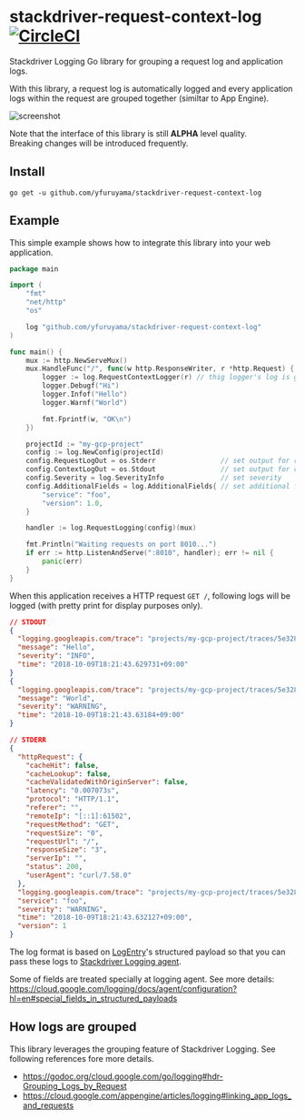 stackdriver-request-context-log [![CircleCI](https://circleci.com/gh/yfuruyama/stackdriver-request-context-log.svg?style=svg)](https://circleci.com/gh/yfuruyama/stackdriver-request-context-log)
===

Stackdriver Logging Go library for grouping a request log and application logs.

With this library, a request log is automatically logged and every application logs within the request are grouped together (similtar to App Engine).

<img alt="screenshot" src="https://github.com/yfuruyama/stackdriver-request-context-log/blob/master/img/screenshot.png">

Note that the interface of this library is still **ALPHA** level quality.  
Breaking changes will be introduced frequently.

## Install

```
go get -u github.com/yfuruyama/stackdriver-request-context-log
```

## Example

This simple example shows how to integrate this library into your web application.

```go
package main

import (
	"fmt"
	"net/http"
	"os"

	log "github.com/yfuruyama/stackdriver-request-context-log"
)

func main() {
	mux := http.NewServeMux()
	mux.HandleFunc("/", func(w http.ResponseWriter, r *http.Request) {
		logger := log.RequestContextLogger(r) // thig logger's log is grouped with request log
		logger.Debugf("Hi")
		logger.Infof("Hello")
		logger.Warnf("World")

		fmt.Fprintf(w, "OK\n")
	})

	projectId := "my-gcp-project"
	config := log.NewConfig(projectId)
	config.RequestLogOut = os.Stderr                // set output for request log
	config.ContextLogOut = os.Stdout                // set output for context log
	config.Severity = log.SeverityInfo              // set severity
	config.AdditionalFields = log.AdditionalFields{ // set additional fields for request logging
		"service": "foo",
		"version": 1.0,
	}

	handler := log.RequestLogging(config)(mux)

	fmt.Println("Waiting requests on port 8010...")
	if err := http.ListenAndServe(":8010", handler); err != nil {
		panic(err)
	}
}
```

When this application receives a HTTP request `GET /`, following logs will be logged (with pretty print for display purposes only).

```json
// STDOUT
{
  "logging.googleapis.com/trace": "projects/my-gcp-project/traces/5e328d9926f7bb7bb15fdbafa5b08439",
  "message": "Hello",
  "severity": "INFO",
  "time": "2018-10-09T18:21:43.629731+09:00"
}
{
  "logging.googleapis.com/trace": "projects/my-gcp-project/traces/5e328d9926f7bb7bb15fdbafa5b08439",
  "message": "World",
  "severity": "WARNING",
  "time": "2018-10-09T18:21:43.63184+09:00"
}

// STDERR
{
  "httpRequest": {
    "cacheHit": false,
    "cacheLookup": false,
    "cacheValidatedWithOriginServer": false,
    "latency": "0.007073s",
    "protocol": "HTTP/1.1",
    "referer": "",
    "remoteIp": "[::1]:61502",
    "requestMethod": "GET",
    "requestSize": "0",
    "requestUrl": "/",
    "responseSize": "3",
    "serverIp": "",
    "status": 200,
    "userAgent": "curl/7.58.0"
  },
  "logging.googleapis.com/trace": "projects/my-gcp-project/traces/5e328d9926f7bb7bb15fdbafa5b08439",
  "service": "foo",
  "severity": "WARNING",
  "time": "2018-10-09T18:21:43.632127+09:00",
  "version": 1
}
```

The log format is based on [LogEntry](https://cloud.google.com/logging/docs/reference/v2/rest/v2/LogEntry)'s structured payload so that you can pass these logs to [Stackdriver Logging agent](https://cloud.google.com/logging/docs/agent/).  

Some of fields are treated specially at logging agent. See more details: https://cloud.google.com/logging/docs/agent/configuration?hl=en#special_fields_in_structured_payloads

## How logs are grouped

This library leverages the grouping feature of Stackdriver Logging.
See following references fore more details. 

* https://godoc.org/cloud.google.com/go/logging#hdr-Grouping_Logs_by_Request
* https://cloud.google.com/appengine/articles/logging#linking_app_logs_and_requests
